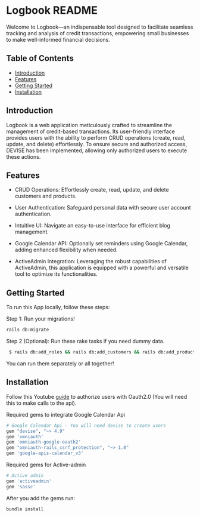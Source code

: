 # Logbook README

Welcome to Logbook—an indispensable tool designed to facilitate seamless tracking and analysis of credit transactions, empowering small businesses to make well-informed financial decisions.

## Table of Contents

- [Introduction](#introduction)
- [Features](#features)
- [Getting Started](#getting-started)
- [Installation](#installation)


## Introduction

Logbook is a web application meticulously crafted to streamline the management of credit-based transactions. Its user-friendly interface provides users with the ability to perform CRUD operations (create, read, update, and delete) effortlessly. To ensure secure and authorized access, DEVISE has been implemented, allowing only authorized users to execute these actions.

## Features

* CRUD Operations: Effortlessly create, read, update, and delete customers and products.

* User Authentication: Safeguard personal data with secure user account authentication.

* Intuitive UI: Navigate an easy-to-use interface for efficient blog management.

* Google Calendar API: Optionally set reminders using Google Calendar, adding enhanced flexibility when needed.

* ActiveAdmin Integration: Leveraging the robust capabilities of ActiveAdmin, this application is equipped with a powerful and versatile tool to optimize its functionalities.

## Getting Started

To run this App locally, follow these steps:

Step 1: Run your migrations!

```bash
rails db:migrate
```

Step 2 (Optional): Run these rake tasks if you need dummy data.
```bash
 $ rails db:add_roles && rails db:add_customers && rails db:add_products_to_carts
```
You can run them separately or all together!

## Installation

Follow this Youtube [guide](https://youtu.be/CnZnwV38cjo?feature=shared) to authorize users with Oauth2.0 (You will need this to make calls to the api).

Required gems to integrate Google Calendar Api
```ruby
# Google Calendar Api - You will need devise to create users
gem "devise", "~> 4.9"
gem 'omniauth'
gem 'omniauth-google-oauth2'
gem "omniauth-rails_csrf_protection", "~> 1.0"
gem 'google-apis-calendar_v3'
```
Required gems for Active-admin
```ruby
# Active admin
gem 'activeadmin'
gem 'sassc'
```

After you add the gems run:
```ruby
bundle install
```